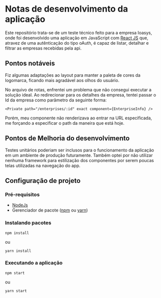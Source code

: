 # Notas de desenvolvimento da aplicação
Este repositório trata-se de um teste técnico feito para a empresa Ioasys, onde foi desenvolvido uma aplicação em JavaScript com [React JS](https://reactjs.org/) que, atravez de uma autênticação do tipo oAuth, é capaz de listar, detalhar e filtrar as empresas recebidas pela api.

## Pontos notáveis
Fiz algumas adaptações ao layout para manter a paleta de cores da logomarca, ficando mais agradável aos olhos do usuário. 

No arquivo de rotas, enfrentei um problema que não consegui executar a solução ideal. Ao redirecionar para os detalhes da empresa, tentei passar o Id da empresa como parâmetro da seguinte forma:
```
<Private path="/enterprises/:id" exact component={EnterpriseInfo} />
``` 
Porém, meu componente não renderizava ao entrar na URL especificada, me forçando a especificar o path da maneira que está hoje.

## Pontos de Melhoria do desenvolvimento
Testes unitários poderiam ser inclusos para o funcionamento da aplicação em um ambiente de produção futuramente.
Também optei por não utilizar nenhuma framework para estilização dos componentes por serem poucas telas utilizadas na navegação do app.

## Configuração de projeto
### Pré-requisitos
* [NodeJs](https://nodejs.org/en/)
* Gerenciador de pacote ([npm](https://www.npmjs.com/get-npm) ou [yarn](https://classic.yarnpkg.com/pt-BR/docs/install))

### Instalando pacotes
```
npm install
```
ou
```
yarn install
```

### Executando a aplicação
```
npm start
```
ou
```
yarn start
```